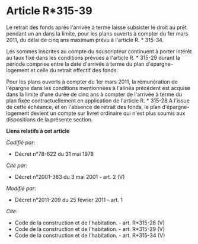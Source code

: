 # Article R*315-39

Le retrait des fonds après l'arrivée à terme laisse subsister le droit au prêt pendant un an dans la limite, pour les plans
ouverts à compter du 1er mars 2011, du délai de cinq ans maximum prévu à l'article R. * 315-34. 

Les sommes inscrites au compte du souscripteur continuent à porter intérêt au taux fixé dans les conditions prévues à
l'article R. * 315-29 durant la période comprise entre la date d'arrivée à terme du plan d'épargne-logement et celle du
retrait effectif des fonds. 

Pour les plans ouverts à compter du 1er mars 2011, la rémunération de l'épargne dans les conditions mentionnées à l'alinéa
précédent est acquise dans la limite d'une durée de cinq ans à compter de l'arrivée à terme du plan fixée contractuellement
en application de l'article R. * 315-28.A l'issue de cette échéance, et en l'absence de retrait des fonds, le plan d'épargne-
logement devient un compte sur livret ordinaire qui n'est plus soumis aux dispositions de la présente section.

**Liens relatifs à cet article**

_Codifié par_:

  - Décret n°78-622 du 31 mai 1978

_Cité par_:

  - Décret n°2001-383 du 3 mai 2001 - art. 2 (V)

_Modifié par_:

  - Décret n°2011-209 du 25 février 2011 - art. 1

_Cite_:

  - Code de la construction et de l'habitation. - art. R*315-28 (V)
  - Code de la construction et de l'habitation. - art. R*315-29 (V)
  - Code de la construction et de l'habitation. - art. R*315-34 (V)
